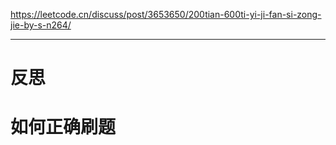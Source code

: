 https://leetcode.cn/discuss/post/3653650/200tian-600ti-yi-ji-fan-si-zong-jie-by-s-n264/

---
# 反思

# 如何正确刷题